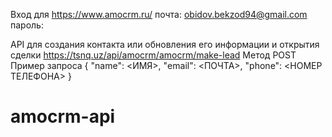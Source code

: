 
Вход для https://www.amocrm.ru/
почта: <obidov.bekzod94@gmail.com>
пароль: <amocrm>

API для создания контакта или обновления его информации и открытия сделки
https://tsnq.uz/api/amocrm/amocrm/make-lead
Метод
POST
Пример запроса
{
    "name": <ИМЯ>,
    "email": <ПОЧТА>,
    "phone": <НОМЕР ТЕЛЕФОНА>
}
# amocrm-api
